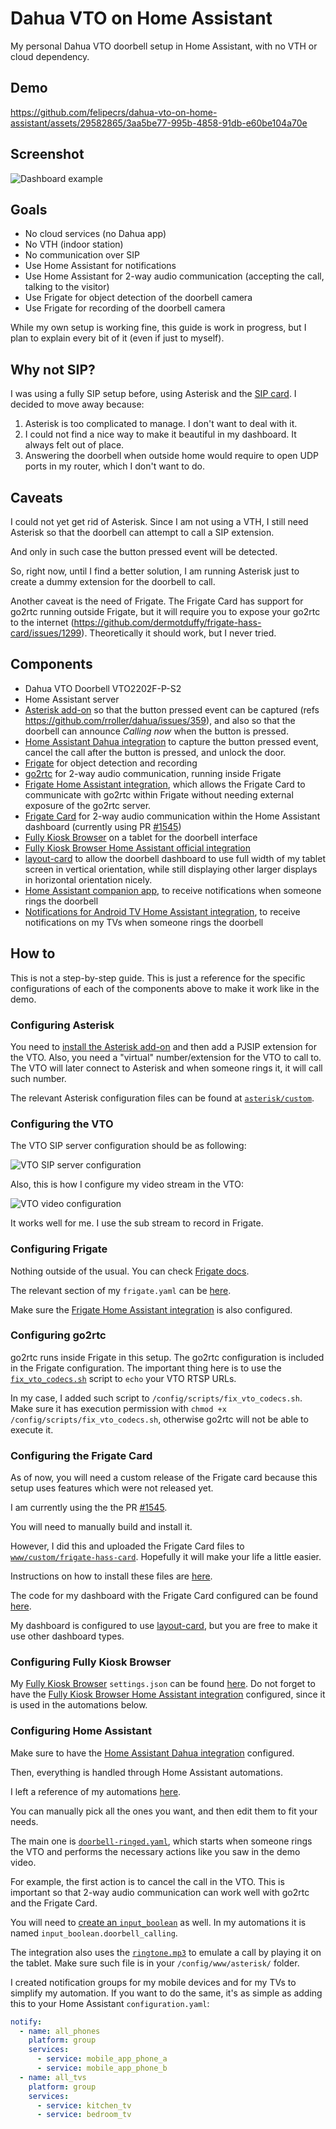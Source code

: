 # Dahua VTO on Home Assistant

My personal Dahua VTO doorbell setup in Home Assistant, with no VTH or cloud dependency.

## Demo

https://github.com/felipecrs/dahua-vto-on-home-assistant/assets/29582865/3aa5be77-995b-4858-91db-e60be104a70e

## Screenshot

![Dashboard example](https://github.com/user-attachments/assets/6927af3e-809e-445a-903c-583707ea0b1a)

## Goals

- No cloud services (no Dahua app)
- No VTH (indoor station)
- No communication over SIP
- Use Home Assistant for notifications
- Use Home Assistant for 2-way audio communication (accepting the call, talking to the visitor)
- Use Frigate for object detection of the doorbell camera
- Use Frigate for recording of the doorbell camera

While my own setup is working fine, this guide is work in progress, but I plan to explain every bit of it (even if just to myself).

## Why not SIP?

I was using a fully SIP setup before, using Asterisk and the [SIP card](https://github.com/TECH7Fox/sip-hass-card). I decided to move away because:

1. Asterisk is too complicated to manage. I don't want to deal with it.
2. I could not find a nice way to make it beautiful in my dashboard. It always felt out of place.
3. Answering the doorbell when outside home would require to open UDP ports in my router, which I don't want to do.

## Caveats

I could not yet get rid of Asterisk. Since I am not using a VTH, I still need Asterisk so that the doorbell can attempt to call a SIP extension.

And only in such case the button pressed event will be detected.

So, right now, until I find a better solution, I am running Asterisk just to create a dummy extension for the doorbell to call.

Another caveat is the need of Frigate. The Frigate Card has support for go2rtc running outside Frigate, but it will require you to expose your go2rtc to the internet (https://github.com/dermotduffy/frigate-hass-card/issues/1299). Theoretically it should work, but I never tried.

## Components

- Dahua VTO Doorbell VTO2202F-P-S2
- Home Assistant server
- [Asterisk add-on](https://github.com/TECH7Fox/asterisk-hass-addons) so that the button pressed event can be captured (refs https://github.com/rroller/dahua/issues/359), and also so that the doorbell can announce _Calling now_ when the button is pressed.
- [Home Assistant Dahua integration](https://github.com/rroller/dahua) to capture the button pressed event, cancel the call after the button is pressed, and unlock the door.
- [Frigate](https://github.com/blakeblackshear/frigate) for object detection and recording
- [go2rtc](https://github.com/AlexxIT/go2rtc) for 2-way audio communication, running inside Frigate
- [Frigate Home Assistant integration](https://github.com/blakeblackshear/frigate-hass-integration), which allows the Frigate Card to communicate with go2rtc within Frigate without needing external exposure of the go2rtc server.
- [Frigate Card](https://github.com/dermotduffy/frigate-hass-card/) for 2-way audio communication within the Home Assistant dashboard (currently using PR [#1545](https://github.com/dermotduffy/frigate-hass-card/pull/1545))
- [Fully Kiosk Browser](https://www.fully-kiosk.com/) on a tablet for the doorbell interface
- [Fully Kiosk Browser Home Assistant official integration](https://www.home-assistant.io/integrations/fully_kiosk/)
- [layout-card](https://github.com/thomasloven/lovelace-layout-card/) to allow the doorbell dashboard to use full width of my tablet screen in vertical orientation, while still displaying other larger displays in horizontal orientation nicely.
- [Home Assistant companion app](https://companion.home-assistant.io/), to receive notifications when someone rings the doorbell
- [Notifications for Android TV Home Assistant integration](https://www.home-assistant.io/integrations/nfandroidtv/), to receive notifications on my TVs when someone rings the doorbell

## How to

This is not a step-by-step guide. This is just a reference for the specific configurations of each of the components above to make it work like in the demo.

### Configuring Asterisk

You need to [install the Asterisk add-on](https://github.com/TECH7Fox/asterisk-hass-addons/blob/main/asterisk/DOCS.md) and then add a PJSIP extension for the VTO. Also, you need a "virtual" number/extension for the VTO to call to. The VTO will later connect to Asterisk and when someone rings it, it will call such number.

The relevant Asterisk configuration files can be found at [`asterisk/custom`](./asterisk/custom/).

### Configuring the VTO

The VTO SIP server configuration should be as following:

![VTO SIP server configuration](./vto/sip-server-configuration.png)

Also, this is how I configure my video stream in the VTO:

![VTO video configuration](./vto/video-configuration.png)

It works well for me. I use the sub stream to record in Frigate.

### Configuring Frigate

Nothing outside of the usual. You can check [Frigate docs](https://docs.frigate.video/).

The relevant section of my `frigate.yaml` can be [here](./frigate/frigate.yaml).

Make sure the [Frigate Home Assistant integration](https://docs.frigate.video/integrations/home-assistant) is also configured.

### Configuring go2rtc

go2rtc runs inside Frigate in this setup. The go2rtc configuration is included in the Frigate configuration. The important thing here is to use the [`fix_vto_codecs.sh`](./go2rtc/fix_vto_codecs.sh) script to `echo` your VTO RTSP URLs.

In my case, I added such script to `/config/scripts/fix_vto_codecs.sh`. Make sure it has execution permission with `chmod +x /config/scripts/fix_vto_codecs.sh`, otherwise go2rtc will not be able to execute it.

### Configuring the Frigate Card

As of now, you will need a custom release of the Frigate card because this setup uses features which were not released yet.

I am currently using the the PR [#1545](https://github.com/dermotduffy/frigate-hass-card/pull/1545).

You will need to manually build and install it.

However, I did this and uploaded the Frigate Card files to [`www/custom/frigate-hass-card`](./www/custom/frigate-hass-card/). Hopefully it will make your life a little easier.

Instructions on how to install these files are [here](https://card.camera/#/advanced-installation).

The code for my dashboard with the Frigate Card configured can be found [here](./home-assistant/dashboard/doorbell.yaml).

My dashboard is configured to use [layout-card](https://github.com/thomasloven/lovelace-layout-card/), but you are free to make it use other dashboard types.

### Configuring Fully Kiosk Browser

My [Fully Kiosk Browser](https://www.fully-kiosk.com/en/) `settings.json` can be found [here](./fully-kiosk-browser/fully-settings.json). Do not forget to have the [Fully Kiosk Browser Home Assistant integration](https://www.home-assistant.io/integrations/fully_kiosk) configured, since it is used in the automations below.

### Configuring Home Assistant

Make sure to have the [Home Assistant Dahua integration](https://github.com/rroller/dahua) configured.

Then, everything is handled through Home Assistant automations.

I left a reference of my automations [here](./home-assistant/automations/).

You can manually pick all the ones you want, and then edit them to fit your needs.

The main one is [`doorbell-ringed.yaml`](./home-assistant/automations/doorbell-ringed.yaml), which starts when someone rings the VTO and performs the necessary actions like you saw in the demo video.

For example, the first action is to cancel the call in the VTO. This is important so that 2-way audio communication can work well with go2rtc and the Frigate Card.

You will need to [create an `input_boolean`](https://www.home-assistant.io/integrations/input_boolean/) as well. In my automations it is named `input_boolean.doorbell_calling`.

The integration also uses the [`ringtone.mp3`](./www/asterisk/ringtone.mp3) to emulate a call by playing it on the tablet. Make sure such file is in your `/config/www/asterisk/` folder.

I created notification groups for my mobile devices and for my TVs to simplify my automation. If you want to do the same, it's as simple as adding this to your Home Assistant `configuration.yaml`:

```yaml
notify:
  - name: all_phones
    platform: group
    services:
      - service: mobile_app_phone_a
      - service: mobile_app_phone_b
  - name: all_tvs
    platform: group
    services:
      - service: kitchen_tv
      - service: bedroom_tv
```
